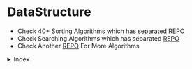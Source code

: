 # DataStructure

* Check 40+ Sorting Algorithms which has separated [REPO](https://github.com/HarshPanchal18/Sorting-Methods)
* Check Searching Algorithms which has separated [REPO](https://github.com/HarshPanchal18/Searching-Techniques)
* Check Another [REPO](https://github.com/HarshPanchal18/This-is-for-Fun) For More Algorithms

<details>
<summary>Index</summary>

<details>
<summary>Algorithms</summary>

[AddandSearchWord.cpp](/./Algorithms/AddandSearchWord.cpp)

[AddingArrayElements.cpp](/./Algorithms/AddingArrayElements.cpp)

[AlphabetSeq.cpp](/./Algorithms/AlphabetSeq.cpp)

[ArithmeticProgression.cpp](/./Algorithms/ArithmeticProgression.cpp)

[ArithmeticSlices.cpp](/./Algorithms/ArithmeticSlices.cpp)

[BallColoring.cpp](/./Algorithms/BallColoring.cpp)

[BitStuffing.c](/./Algorithms/BitStuffing.c)

[BitwiseAND-OfRange.cpp](/./Algorithms/BitwiseAND-OfRange.cpp)

[BombDefuse.cpp](/./Algorithms/BombDefuse.cpp)

[BotSavesPrincess.c](/./Algorithms/BotSavesPrincess.c)

[BulbSwitcher.kt](/./Algorithms/BulbSwitcher.kt)

[BusyMan.cpp](/./Algorithms/BusyMan.cpp)

[CalculateMoney.kt](/./Algorithms/CalculateMoney.kt)

[ChefAndString.cpp](/./Algorithms/ChefAndString.cpp)

[ClimbStairs.cpp](/./Algorithms/ClimbStairs.cpp)

[CoinChange2.kt](/./Algorithms/CoinChange2.kt)

[CombinedNumOfSum.c](/./Algorithms/CombinedNumOfSum.c)

[CompositeAndPrime.cpp](/./Algorithms/CompositeAndPrime.cpp)

[ConcatenatedConsecutiveBinaryNums.c](/./Algorithms/ConcatenatedConsecutiveBinaryNums.c)

[ConcatenatedConsecutiveBinaryNums.cpp](/./Algorithms/ConcatenatedConsecutiveBinaryNums.cpp)

[ContainsDuplicate.cpp](/./Algorithms/ContainsDuplicate.cpp)

[ContainsDuplicate2.cpp](/./Algorithms/ContainsDuplicate2.cpp)

[DatabaseFitting.java](/./Algorithms/DatabaseFitting.java)

[DiamondPattern.cpp](/./Algorithms/DiamondPattern.cpp)

[DoubleModularExponentiation.kt](/./Algorithms/DoubleModularExponentation.kt)

[EgyptianFractionGreedyAlgo.c](/./Algorithms/EgyptianFractionGreedyAlgo.c)

[EndOfFile.class](/./Algorithms/EndOfFile.class)

[EndOfFile.java](/./Algorithms/EndOfFile.java)

[EuclideanAlgorithm.c](/./Algorithms/EuclideanAlgorithm.c)

[ExceptionallyOdd.cpp](/./Algorithms/ExceptionallyOdd.cpp)

[ExponentSeries.class](/./Algorithms/ExponentSeries.class)

[ExponentSeries.java](/./Algorithms/ExponentSeries.java)

[FilterIntegers.kt](/./Algorithms/FilterIntegers.kt)

[FindKthSmallestBiggest.C](/./Algorithms/FindKthSmallestBiggest.C)

[FindMissing.C](/./Algorithms/FindMissing.C)

[FindThePivotInteger.kt](/./Algorithms/FindThePivotInteger.kt)

[FirstAndLastPos.c](/./Algorithms/FirstAndLastPos.c)

[FirstAndLastPos.cpp](/./Algorithms/FirstAndLastPos.cpp)

[FlatternNestedList.kt](/./Algorithms/FlatternNestedList.kt)

[GetKGrammar.c](/./Algorithms/GetKGrammar.c)

[HouseRobber.cpp](/./Algorithms/HouseRobber.cpp)

[HouseRobber2.cpp](/./Algorithms/HouseRobber2.cpp)

[IntegerBreak.cpp](/./Algorithms/IntegerBreak.cpp)

[JosephusProblem.c](/./Algorithms/JosephusProblem.c)

[JosephusProblem.cpp](/./Algorithms/JosephusProblem.cpp)

[JumpGame.cpp](/./Algorithms/JumpGame.cpp)

[JumpGame2.cpp](/./Algorithms/JumpGame2.cpp)

[JumpGame3.cpp](/./Algorithms/JumpGame3.cpp)

[KthLargestElement.kt](/./Algorithms/KthLargestElement.kt)

[LargestPerimeter.cpp](/./Algorithms/LargestPerimeter.cpp)

[LargestRectangleUnderHistogram.cpp](/./Algorithms/LargestRectangleUnderHistogram.cpp)

[MaximumWaterContainer.c](/./Algorithms/MaximumWaterContainer.c)

[MinimizeTheMaxDifference.kt](/./Algorithms/MinimizeTheMaxDifference.kt)

[MinimumInRotatedSortedArr.cpp](/./Algorithms/MinimumInRotatedSortedArr.cpp)

[MinimumOperationsToMakeTheIntegerZero.kt](/./Algorithms/MinimumOperationsToMakeTheIntegerZero.kt)

[MinimumOperationsToReduceXToZero.kt](/./Algorithms/MinimumOperationsToReduceXToZero.kt)

[MinSumOfAbsoluteDifferenceOfPairs.cpp](/./Algorithms/MinSumOfAbsoluteDifferenceOfPairs.cpp)

[MultiplyLargeNumbers.c](/./Algorithms/MultiplyLargeNumbers.c)

[NextGreaterElement.cpp](/./Algorithms/NextGreaterElement.cpp)

[NoOfPositiveSum.cpp](/./Algorithms/NoOfPositiveSum.cpp)

[NthTribonacciNumber.kt](/./Algorithms/NthTribonacciNumber.kt)

[NumberOfBits1.cpp](/./Algorithms/NumberOfBits1.cpp)

[NumberOfDiceRollWithTargetSum.kt](/./Algorithms/NumberOfDiceRollWithTargetSum.kt)

[NumberOfWays.cpp](/./Algorithms/NumberOfWays.cpp)

[Palindrome-Number.kt](/./Algorithms/Palindrome-Number.kt)

[PartitionList.kt](/./Algorithms/PartitionList.kt)

[Pascals-Triangle.kt](/./Algorithms/Pascals-Triangle.kt)

[PerfectSquares.kt](/./Algorithms/PerfectSquares.kt)

[PowerOf4.kt](/./Algorithms/PowerOf4.kt)

[ProducerConsumer.java](/./Algorithms/ProducerConsumer.java)

[PushDomioes.cpp](/./Algorithms/PushDomioes.cpp)

[RangeBitwiseAnd.kt](/./Algorithms/RangeBitwiseAnd.kt)

[ReachingHeights.cpp](/./Algorithms/ReachingHeights.cpp)

[ReverseBits.cpp](/./Algorithms/ReverseBits.cpp)

[RichestWealth.cpp](/./Algorithms/RichestWealth.cpp)

[RomanToInt.kt](/./Algorithms/RomanToInt.kt)

[ScaleProblemOnePlate.c](/./Algorithms/ScaleProblemOnePlate.c)

[SearchInRotatedSortedArr.cpp](/./Algorithms/SearchInRotatedSortedArr.cpp)

[SearchInRotatedSortedArr.kt](/./Algorithms/SearchInRotatedSortedArr.kt)

[SearchNthItemSum.cpp](/./Algorithms/SearchNthItemSum.cpp)

[SequentialDigits.kt](/./Algorithms/SequentialDigits.kt)

[SingleNumber.cpp](/./Algorithms/SingleNumber.cpp)

[SortIntsByTheNumberOf1Bits.cpp](/./Algorithms/SortIntsByTheNumberOf1Bits.cpp)

[StackTheTallestTower.c](/./Algorithms/StackTheTallestTower.c)

[StrassenAlgorithm.cpp](/./Algorithms/StrassenAlgorithm.cpp)

[StuxkKeyboard.py](/./Algorithms/StuxkKeyboard.py)

[Subsets.cpp](/./Algorithms/Subsets.cpp)

[SubsetsWithDup.cpp](/./Algorithms/SubsetsWithDup.cpp)

[SumZero.kt](/./Algorithms/SumZero.kt)

[SumZero.py](/./Algorithms/SumZero.py)

[TheBestTimeToParty.cpp](/./Algorithms/TheBestTimeToParty.cpp)

[TowerBreakers.kt](/./Algorithms/TowerBreakers.kt)

[ValidBrackets.cpp](/./Algorithms/ValidBrackets.cpp)

[ValidBrackets.kt](/./Algorithms/ValidBrackets.kt)

[ValidBrackets2.cpp](/./Algorithms/ValidBrackets2.cpp)

[ValidParanthesis.py](/./Algorithms/ValidParanthesis.py)

[ValidPerfectSquare.kt](/./Algorithms/ValidPerfectSquare.kt)

[WeakNumberInTheGame.cpp](/./Algorithms/WeakNumberInTheGame.cpp)

[YouWillAllConform.py](/./Algorithms/YouWillAllConform.py)

</details>

<details>
<summary>Array Operations</summary>
<details>

<summary>C</summary>

[2ndSmallestNo.c](/./Array%20Operations/C/2ndSmallestNo.c)

[ArrayRotation.c](/./Array%20Operations/C/ArrayRotation.c)

[BSTree.C](/./Array%20Operations/C/BSTree.C)

[ClosestNumber.c](/./Array%20Operations/C/ClosestNumber.c)

[GenerateAllPossibleComb.c](/./Array%20Operations/C/GenerateAllPossibleComb.c)

[ImmediateSmallerElement.c](/./Array%20Operations/C/ImmediateSmallerElement.c)

[IndexOfMaxElemInArr.c](/./Array%20Operations/C/IndexOfMaxElemInArr.c)

[Move0toTTheEnd.C](/./Array%20Operations/C/Move0toTTheEnd.C)

[NearestSmallestNumber.c](/./Array%20Operations/C/NearestSmallestNumber.c)

[PainterPartition.c](/./Array%20Operations/C/PainterPartition.c)

[RemoveDuplicateFromSortdeArr.c](/./Array%20Operations/C/RemoveDuplicateFromSortdeArr.c)

[ReplaceWithSumAtRight.c](/./Array%20Operations/C/ReplaceWithSumAtRight.c)

[SortedArrayToBST.c](/./Array%20Operations/C/SortedArrayToBST.c)

[StockSpan.c](/./Array%20Operations/C/StockSpan.c)

[VariadicFunction.c](/./Array%20Operations/C/VariadicFunction.c)

</details>

<details>
<summary>C++</summary>

[CheckIfArrayIsSortedAndRotated.cpp](/./Array%20Operations/C++/CheckIfArrayIsSortedAndRotated.cpp)

[EquivalentSubArray.cpp](/./Array%20Operations/C++/EquivalentSubArray.cpp)

[ExistOrNotInArray.cpp](/./Array%20Operations/C++/ExistOrNotInArray.cpp)

[HighestFrequency.cpp](/./Array%20Operations/C++/HighestFrequency.cpp)

[ImmediateSmallerElement.cpp](/./Array%20Operations/C++/ImmediateSmallerElement.cpp)

[IshanLovesChoco.cpp](/./Array%20Operations/C++/IshanLovesChoco.cpp)

[LeftRotationBruteForce.cpp](/./Array%20Operations/C++/LeftRotationBruteForce.cpp)

[MinimizeArray.cpp](/./Array%20Operations/C++/MinimizeArray.cpp)

[MinimumSwaps.cpp](/./Array%20Operations/C++/MinimumSwaps.cpp)

[MultiplyElementsByEach.cpp](/./Array%20Operations/C++/MultiplyElementsByEach.cpp)

[PartitionArrToKsubArr.cpp](/./Array%20Operations/C++/PartitionArrToKsubArr.cpp)

[ReplaceEven-Odd.cpp](/./Array%20Operations/C++/ReplaceEven-Odd.cpp)

[RotateArr.cpp](/./Array%20Operations/C++/RotateArr.cpp)

[SearchPosOfKInStr.cpp](/./Array%20Operations/C++/SearchPosOfKInStr.cpp)

[ShuffleArray.cpp](/./Array%20Operations/C++/ShuffleArray.cpp)

[ShuffleArray2.cpp](/./Array%20Operations/C++/ShuffleArray2.cpp)

[ShuffleNegativeNumber.cpp](/./Array%20Operations/C++/ShuffleNegativeNumber.cpp)

[SignOfProdSign.cpp](/./Array%20Operations/C++/SignOfProdSign.cpp)

[SubArrDistinctElement.cpp](/./Array%20Operations/C++/SubArrDistinctElement.cpp)

[SumOfOddLengthSubArray.cpp](/./Array%20Operations/C++/SumOfOddLengthSubArray.cpp)

</details>

<details>
<summary>Kotlin</summary>

[aVeryBigSum.kt](/./Array%20Operations/Kotlin/aVeryBigSum.kt)

[BoatsToSavePeople.kt](/./Array%20Operations/Kotlin/BoatsToSavePeople.kt)

[CombinationSum4.kt](/./Array%20Operations/Kotlin/CombinationSum4.kt)

[CompareTheTriplets.kt](/./Array%20Operations/Kotlin/CompareTheTriplets.kt)

[ContiguousArray.kt](/./Array%20Operations/Kotlin/ContiguousArray.kt)

[ConvertAnArrayInto2D.kt](/./Array%20Operations/Kotlin/ConvertAnArrayInto2D.kt)

[CountingBits.kt](/./Array%20Operations/Kotlin/CountingBits.kt)

[CountingSort1.kt](/./Array%20Operations/Kotlin/CountingSort1.kt)

[CountSubArrayWhereMaxAppearsAtleastKtimes.kt](/./Array%20Operations/Kotlin/CountSubArrayWhereMaxAppearsAtleastKtimes.kt)

[CountSubArrayWitkFixedBounds.kt](/./Array%20Operations/Kotlin/CountSubArrayWitkFixedBounds.kt)

[CountTheNoOfIncremovableSubarrays1.kt](/./Array%20Operations/Kotlin/CountTheNoOfIncremovableSubarrays1.kt)

[CreateArrayInGivenOrder.kt](/./Array%20Operations/Kotlin/CreateArrayInGivenOrder.kt)

[DivideArrayIntoEqualPairs.kt](/./Array%20Operations/Kotlin/DivideArrayIntoEqualPairs.kt)

[Equal.java](/./Array%20Operations/Kotlin/Equal.java)

[FindDuplicateInArray.kt](/./Array%20Operations/Kotlin/FindDuplicateInArray.kt)

[FindDuplicateNumber.kt](/./Array%20Operations/Kotlin/FindDuplicateNumber.kt)

[FindTheTownJudge.kt](/./Array%20Operations/Kotlin/FindTheTownJudge.kt)

[FindWordsThatCanBeFormedByString.kt](/./Array%20Operations/Kotlin/FindWordsThatCanBeFormedByString.kt)

[HouseRobber.kt](/./Array%20Operations/Kotlin/HouseRobber.kt)

[InsertInterval.kt](/./Array%20Operations/Kotlin/InsertInterval.kt)

[LargestPositiveIntThatExistsWithItsNegative.kt](/./Array%20Operations/Kotlin/LargestPositiveIntThatExistsWithItsNegative.kt)

[LengthOfLongestSubArrayWithAtmostKFreq.kt](/./Array%20Operations/Kotlin/LengthOfLongestSubArrayWithAtmostKFreq.kt)

[LonelyInteger.kt](/./Array%20Operations/Kotlin/LonelyInteger.kt)

[MajorityElement.kt](/./Array%20Operations/Kotlin/MajorityElement.kt)

[MaximizeHappinessOfSelectedChildren.kt](/./Array%20Operations/Kotlin/MaximizeHappinessOfSelectedChildren.kt)

[MaxMin.class](/./Array%20Operations/Kotlin/MaxMin.class)

[MaxMin.java](/./Array%20Operations/Kotlin/MaxMin.java)

[MaxProductOfTwoElements.kt](/./Array%20Operations/Kotlin/MaxProductOfTwoElements.kt)

[MiniMaxSum.kt](/./Array%20Operations/Kotlin/MiniMaxSum.kt)

[MinimumCommonValue.kt](/./Array%20Operations/Kotlin/MinimumCommonValue.kt)

[MinimumCost.kt](/./Array%20Operations/Kotlin/MinimumCost.kt)

[MinimumTimeToMakeBalloonColorful.kt](/./Array%20Operations/Kotlin/MinimumTimeToMakeBalloonColorful.kt)

[MinMaxPairSumInArray.kt](/./Array%20Operations/Kotlin/MinMaxPairSumInArray.kt)

[MinOperationsToMakeArrayXorEqualTok.kt](/./Array%20Operations/Kotlin/MinOperationsToMakeArrayXorEqualTok.kt)

[MissingNumber.kt](/./Array%20Operations/Kotlin/MissingNumber.kt)

[NextGreater.kt](/./Array%20Operations/Kotlin/NextGreater.kt)

[NumberOfLaserbeamInBank.kt](/./Array%20Operations/Kotlin/NumberOfLaserbeamInBank.kt)

[NumberOfStudentsUnableToEatLunch.kt](/./Array%20Operations/Kotlin/NumberOfStudentsUnableToEatLunch.kt)

[PlusMinus.kt](/./Array%20Operations/Kotlin/PlusMinus.kt)

[ProductOfArrayExceptSelf.kt](/./Array%20Operations/Kotlin/ProductOfArrayExceptSelf.kt)

[RearrangeElement.kt](/./Array%20Operations/Kotlin/RearrangeElement.kt)

[RedistributeCharsToMakeAllStringEqual.kt](/./Array%20Operations/Kotlin/RedistributeCharsToMakeAllStringEqual.kt)

[RelativeRanks.kt](/./Array%20Operations/Kotlin/RelativeRanks.kt)

[RemoveDuplicateFromSortedArray.kt](/./Array%20Operations/Kotlin/RemoveDuplicateFromSortedArray.kt)

[RemoveElement.kt](/./Array%20Operations/Kotlin/RemoveElement.kt)

[RevealsCardInIncreasingOrder.kt](/./Array%20Operations/Kotlin/RevealsCardInIncreasingOrder.kt)

[Search2dMatrix.kt](/./Array%20Operations/Kotlin/Search2dMatrix.kt)

[SeparateTheDigitsInArray.kt](/./Array%20Operations/Kotlin/SeparateTheDigitsInArray.kt)

[SetMismatch.kt](/./Array%20Operations/Kotlin/SetMismatch.kt)

[ShuffleTheArray.kt](/./Array%20Operations/Kotlin/ShuffleTheArray.kt)

[Staircase.kt](/./Array%20Operations/Kotlin/Staircase.kt)

[SubArrayProductLessThanK.kt](/./Array%20Operations/Kotlin/SubArrayProductLessThanK.kt)

[SubArrayWithKdiffIntegers.kt](/./Array%20Operations/Kotlin/SubArrayWithKdiffIntegers.kt)

[Subsets.kt](/./Array%20Operations/Kotlin/Subsets.kt)

[SumOnArray.kt](/./Array%20Operations/Kotlin/SumOnArray.kt)

[SuperDigit.kt](/./Array%20Operations/Kotlin/SuperDigit.kt)

[TimeNeededToBuyTickets.kt](/./Array%20Operations/Kotlin/TimeNeededToBuyTickets.kt)

[TrappingRainWater.kt](/./Array%20Operations/Kotlin/TrappingRainWater.kt)

[TwoSum.kt](/./Array%20Operations/Kotlin/TwoSum.kt)

[UniquePaths2.kt](/./Array%20Operations/Kotlin/UniquePaths2.kt)

[ValidPartition.kt](/./Array%20Operations/Kotlin/ValidPartition.kt)

[WaveArray.java](/./Array%20Operations/Kotlin/WaveArray.java)

</details>

<details>
<summary>Python</summary>

[MajorityElement.py](/./Array%20Operations/Python/MajorityElement.py)

</details>

</details>

<details>
<summary>Graph</summary>

[CoinChange.cpp](/./Graph/CoinChange.cpp)

[CompanyInvestment.c](/./Graph/CompanyInvestment.c)

[DFS_Triangle.cpp](/./Graph/DFS_Triangle.cpp)

[FindIfPathExistsInGraph.kt](/./Graph/FindIfPathExistsInGraph.kt)

[FloodFill.cpp](/./Graph/FloodFill.cpp)

[HamiltonionCycle.c](/./Graph/HamiltonionCycle.c)

[IslandPerimeter.kt](/./Graph/IslandPerimeter.kt)

[MaxAreaOfIsland.cpp](/./Graph/MaxAreaOfIsland.cpp)

[MinimumHeightTree.kt](/./Graph/MinimumHeightTree.kt)

[NumberOfIslands.cpp](/./Graph/NumberOfIslands.cpp)

[NumberOfIslands.kt](/./Graph/NumberOfIslands.kt)

[OpenTheLock.kt](/./Graph/OpenTheLock.kt)

[ShortestPath.c](/./Graph/ShortestPath.c)

[SumOfDistancesInTree.kt](/./Graph/SumOfDistancesInTree.kt)

[SurroundedRegions.cpp](/./Graph/SurroundedRegions.cpp)

[WordSearch.cpp](/./Graph/WordSearch.cpp)

[WordSearch.kt](/./Graph/WordSearch.kt)

</details>

<details>
<summary>HashMap</summary>

[CheckIfNoHasEqualDigitCountAndDigitValue.kt](/./HashMap/CheckIfNoHasEqualDigitCountAndDigitValue.kt)

[CountElementsWithMaxFreq.kt](/./HashMap/CountElementsWithMaxFreq.kt)

[DesignAuthenticationManager.kt](/./HashMap/DesignAuthenticationManager.kt)

[DesignHashMap.kt](/./HashMap/DesignHashMap.kt)

[FindPlayersWithZeroOrOneLosses.kt](/./HashMap/FindPlayersWithZeroOrOneLosses.kt)

[FirstMissingPositive.kt](/./HashMap/FirstMissingPositive.kt)

[IntegerToRoman.kt](/./HashMap/IntegerToRoman.kt)

</details>

<details>
<summary>Linked List</summary>

<details>
<summary>C-C++</summary>

[CircularLinkedList.c](/./Linked%20List/C-C++/CircularLinkedList.c)

[ConvertBinaryInListToInt.cpp](/./Linked%20List/C-C++/ConvertBinaryInListToInt.cpp)

[DeleteMiddleFromTheList.cpp](/./Linked%20List/C-C++/DeleteMiddleFromTheList.cpp)

[DoublyLinkedList.c](/./Linked%20List/C-C++/DoublyLinkedList.c)

[LinkedListCycle.cpp](/./Linked%20List/C-C++/LinkedListCycle.cpp)

[MErgeSortLinkedList.cpp](/./Linked%20List/C-C++/MErgeSortLinkedList.cpp)

[MergeSortLinkedList2.cpp](/./Linked%20List/C-C++/MergeSortLinkedList2.cpp)

[MiddleOfTheLinkedList.cpp](/./Linked%20List/C-C++/MiddleOfTheLinkedList.cpp)

[RemoveDuplicateFromSortedList.cpp](/./Linked%20List/C-C++/RemoveDuplicateFromSortedList.cpp)

[RemoveNthFromRight.cpp](/./Linked%20List/C-C++/RemoveNthFromRight.cpp)

[ReverseList.cpp](/./Linked%20List/C-C++/ReverseList.cpp)

[SinglyLinkedList.c](/./Linked%20List/C-C++/SinglyLinkedList.c)

[StackUsingLinkedList.c](/./Linked%20List/C-C++/StackUsingLinkedList.c)
</details>

<details>
<summary>Kotlin-Java</summary>

[LinkedList.java](/./Linked%20List/Kotlin-Java/LinkedList.java)

[LinkedList2.java](/./Linked%20List/Kotlin-Java/LinkedList2.java)

[MergeTwoSortedList.kt](/./Linked%20List/Kotlin-Java/MergeTwoSortedList.kt)

[PalindromeLinkedList.kt](/./Linked%20List/Kotlin-Java/PalindromeLinkedList.kt)

[DeleteNodeInLinkedList.kt](/./Linked%20List/Kotlin-Java/DeleteNodeInLinkedList.kt)

[RemovesNodeFromLinkedList.kt](/./Linked%20List/Kotlin-Java/RemovesNodeFromLinkedList.kt)

[ReorderList.kt](/./Linked%20List/Kotlin-Java/ReorderList.kt)

[RotateList.kt](/./Linked%20List/Kotlin-Java/RotateList.kt)

</details>
</details>

<details>
<summary>Matrix</summary>

[ClockwiseSpiral.C](/./Matrix/ClockwiseSpiral.C)

[DiagonalDifference.c](/./Matrix/DiagonalDifference.c)

[DiagonalSum.kt](/./Matrix/DiagonalSum.kt)

[FindAllGroupsOfFarmland.kt](/./Matrix/FindAllGroupsOfFarmland.kt)

[FindRectInMatrix.CPP](/./Matrix/FindRectInMatrix.CPP)

[FindStringInMatrix.c](/./Matrix/FindStringInMatrix.c)

[ImageSmoother.kt](/./Matrix/ImageSmoother.kt)

[LargestLocalValuesInMatrix.kt](/./Matrix/LargestLocalValuesInMatrix.kt)

[MagicSquare.c](/./Matrix/MagicSquare.c)

[MatrixRotation.cpp](/./Matrix/MatrixRotation.cpp)

[MatrixSum.C](/./Matrix/MatrixSum.C)

[MaximalRectangle.kt](/./Matrix/MaximalRectangle.kt)

[MinimumFallingPAthSum2.kt](/./Matrix/MinimumFallingPathSum2.kt)

[MultiplyMatrix.class](/./Matrix/MultiplyMatrix.class)

[MultiplyMatrix.java](/./Matrix/MultiplyMatrix.java)

[NulifyMatrix.cpp](/./Matrix/NulifyMatrix.cpp)

[OnesMinusZeros.kt](/./Matrix/OnesMinusZeros.kt)

[OutOfBoundryPaths.kt](/./Matrix/OutOfBoundryPaths.kt)

[RectangleArea2.kt](/./Matrix/RectangleArea2.kt)

[SameMatrix.c](/./Matrix/SameMatrix.c)

[Search2DMatrix.cpp](/./Matrix/Search2DMatrix.cpp)

[ShortestPathInBinaryMatrix.cpp](/./Matrix/ShortestPathInBinaryMatrix.cpp)

[SumOfAllMatrices.cpp](/./Matrix/SumOfAllMatrices.cpp)

[SumOfSubMatrices.cpp](/./Matrix/SumOfSubMatrices.cpp)

[TransposeMatrix.kt](/./Matrix/TransposeMatrix.kt)

</details>

<details>
<summary>Memory Management And Pointers</summary>

[ArithmaticPointer.CPP](/./Memory%20Management%20And%20Pointers/ArithmaticPointer.CPP)

[MemSetFunc.c](/./Memory%20Management%20And%20Pointers/MemSetFunc.c)

[MemSetFunc2.c](/./Memory%20Management%20And%20Pointers/MemSetFunc2.c)

[PtrManipulation.CPP](/./Memory%20Management%20And%20Pointers/PtrManipulation.CPP)

[ReAlloc() Function.C](/./Memory%20Management%20And%20Pointers/ReAlloc()%20Function.C)

[StringToPointer.CPP](/./Memory%20Management%20And%20Pointers/StringToPointer.CPP)

</details>

<details>
<summary>OneLine</summary>

[OneLineAnagram.cpp](/./OneLine/OneLineAnagram.cpp)

[OneLineCeaser.c](/./OneLine/OneLineCeaser.c)

[OneLineLongest.sh](/./OneLine/OneLineLongest.sh)

[OneLineRemoveDuplicates.c](/./OneLine/OneLineRemoveDuplicates.c)

[OneLineRemoveDuplicates.cpp](/./OneLine/OneLineRemoveDuplicates.cpp)

[OneLineRemoveDuplicates2.cpp](/./OneLine/OneLineRemoveDuplicates2.cpp)

[oneLineRemoveDuplicates3.cpp](/./OneLine/oneLineRemoveDuplicates3.cpp)

[OneLineSelectionSort.cpp](/./OneLine/OneLineSelectionSort.cpp)

[OneLineSwap.c](/./OneLine/OneLineSwap.c)

[OneLineSwap2.c](/./OneLine/OneLineSwap2.c)

</details>

<details>
<summary>OOPs</summary>

[AbstractClass.java](/./OOPs/AbstractClass.java)

[Inheritance.cpp](/./OOPs/Inheritance.cpp)

[InnerClass.java](/./OOPs/InnerClass.java)

[SuperMethod.java](/./OOPs/SuperMethod.java)

</details>

<details>
<summary>OS</summary>

[Bankers.c](/./OS/Bankers.c)

[FileOperation.c](/./OS/FileOperation.c)

[FilePermissons.c](/./OS/FilePermissons.c)

[First-Come-First-Serve.c](/./OS/First-Come-First-Serve.c)

[OneLevelDir.c](/./OS/OneLevelDir.c)

[Paging.c](/./OS/Paging.c)

[PremptivePriorityScheduling.c](/./OS/PremptivePriorityScheduling.c)

[PriorityScheduling.c](/./OS/PriorityScheduling.c)

[ProducerConsumerProblem.c](/./OS/ProducerConsumerProblem.c)

[RoundRobin.c](/./OS/RoundRobin.c)

[Segmentation.c](/./OS/Segmentation.c)

[Shortest-Job-First.c](/./OS/Shortest-Job-First.c)

[ShortestJobFirst.c](/./OS/ShortestJobFirst.c)

[TwoLevelDir.c](/./OS/TwoLevelDir.c)

</details>

<details>
<summary>Queue</summary>

[CircularQueue.c](/./Queue/CircularQueue.c)

[DesignCircularQueue.cpp](/./Queue/DesignCircularQueue.cpp)

[DynamicQueue.cpp](/./Queue/DynamicQueue.cpp)

[QueueUsingStack.cpp](/./Queue/QueueUsingStack.cpp)

[QueueUsingStack.kt](/./Queue/QueueUsingStack.kt)

</details>

<details>
<summary>Recursion-and-BackTracking</summary>

[README.md](/./Recursion-and-BackTracking/README.md)

</details>

<details>
<summary>Searching</summary>

[README.md](/./Searching/README.md)

</details>

<details>
<summary>InterviewQuestions</summary>

[Android.md](/./ShortNotes/InterviewQuestions/Android.md)

[Communication.md](/./ShortNotes/InterviewQuestions/Communication.md)

[RoomDatabase.md](/./ShortNotes/InterviewQuestions/RoomDatabase.md)

</details>

<details>
<summary>Snippets</summary>

[KotlinSnips.ipynb](/./ShortNotes/Snippets/KotlinSnips.ipynb)

</details>

<details>
<summary>Theories</summary>

[JetpackCompose.md](/./ShortNotes/Theories/JetpackCompose.md)

</details>

<details>
<summary>Sorting</summary>

[README.md](/./Sorting/README.md)

</details>

<details>
<summary>SQL</summary>

[ActorsAndDirsWhoCooperatedAtLeastThreeTimes.md](/./SQL/ActorsAndDirsWhoCooperatedAtLeastThreeTimes.md)

[ArticleViews.md](/./SQL/ArticleViews.md)

[BankAccountSummary2.md](/./SQL/BankAccountSummary2.md)

[BigCountries.md](/./SQL/BigCountries.md)

[CalculateSpecialBonus.md](/./SQL/CalculateSpecialBonus.md)

[CapitalGainLoss.md](/./SQL/CapitalGainLoss.md)

[CombineTwoTables.md](/./SQL/CombineTwoTables.md)

[CustomerPlacingTheLargestNoOfOrders.md](/./SQL/CustomerPlacingTheLargestNoOfOrders.md)

[CustomersWhoNeverOrder.md](/./SQL/CustomersWhoNeverOrder.md)

[CustomerWhoDidNotMakeTzxn.md](/./SQL/CustomerWhoDidNotMakeTzxn.md)

[DailyLeadsAndPartners.md](/./SQL/DailyLeadsAndPartners.md)

[DeleteDuplicateEmails.md](/./SQL/DeleteDuplicateEmails.md)

[DuplicateEmails.md](/./SQL/DuplicateEmails.md)

[EmpsWithMissingInformation.md](/./SQL/EmpsWithMissingInformation.md)

[FindCustomerRefree.md](/./SQL/FindCustomerRefree.md)

[FindFollowersCount.md](/./SQL/FindFollowersCount.md)

[FindTotalTimeSpentByEachEmp.md](/./SQL/FindTotalTimeSpentByEachEmp.md)

[FixNamesInTable.md](/./SQL/FixNamesInTable.md)

[GamePlayAnalysis1.md](/./SQL/GamePlayAnalysis1.md)

[GroupSoldTheProductByTheDate.md](/./SQL/GroupSoldTheProductByTheDate.md)

[MarketAnalysis1.md](/./SQL/MarketAnalysis1.md)

[PatientsWithCondition.md](/./SQL/PatientsWithCondition.md)

[RearrangeProductTable.md](/./SQL/RearrangeProductTable.md)

[RecycleableAndLowFatProducts.md](/./SQL/RecycleableAndLowFatProducts.md)

[RisingTemperature.md](/./SQL/RisingTemperature.md)

[SalesAnalysis3.md](/./SQL/SalesAnalysis3.md)

[SalesPerson.md](/./SQL/SalesPerson.md)

[SecondHighestSalary.md](/./SQL/SecondHighestSalary.md)

[SwapSalary.md](/./SQL/SwapSalary.md)

[TheLatestLoginIn2020.md](/./SQL/TheLatestLoginIn2020.md)

[TopTravellers.md](/./SQL/TopTravellers.md)

[TreeNode.md](/./SQL/TreeNode.md)

[UserActivityForThePast30Days.md](/./SQL/UserActivityForThePast30Days.md)

</details>

<details>
<summary>Stack</summary>

[DailyTemperature.kt](/./Stack/DailyTemperature.kt)

[DeleteMiddleInStack.cpp](/./Stack/DeleteMiddleInStack.cpp)

[InfixToPostfix.java](/./Stack/InfixToPostfix.java)

[MaxNestingDepthOfParentheses.kt](/./Stack/MaxNestingDepthOfParentheses.kt)

[ReversePolishNotation.kt](/./Stack/ReversePolishNotation.kt)

[SortStack.cpp](/./Stack/SortStack.cpp)

[StackOperation.c](/./Stack/StackOperation.c)

[StackOperation1.c](/./Stack/StackOperation1.c)

[StackUsingQueue.kt](/./Stack/StackUsingQueue.kt)

[StockSpan2.c](/./Stack/StockSpan2.c)

</details>

<details>
<summary>String Operation</summary>

<details>
<summary>C</summary>

[AlternatingCharacters.c](/./String%20Operations/C/AlternatingCharacters.c)

[rawExtension.c](/./String%20Operations/C/rawExtension.c)

[rawName.c](/./String%20Operations/C/rawName.c)

[RemoveAdjacentStr.c](/./String%20Operations/C/RemoveAdjacentStr.c)

[repeatLine.c](/./String%20Operations/C/repeatLine.c)

[repeatNull.c](/./String%20Operations/C/repeatNull.c)

[repeatStr.c](/./String%20Operations/C/repeatStr.c)

[SizeOfArr.c](/./String%20Operations/C/SizeOfArr.c)

[StringCompression.C](/./String%20Operations/C/StringCompression.C)

[StringOperation.c](/./String%20Operations/C/StringOperation.c)

[Vaidate_IP.c](/./String%20Operations/C/Vaidate_IP.c)

</details>

<details>
<summary>C++</summary>

[AhoCorasickAlgo.cpp](/./String%20Operations/C++/AhoCorasickAlgo.cpp)

[CheckStringRotation.cpp](/./String%20Operations/C++/CheckStringRotation.cpp)

[DecryptStringToInteger.cpp](/./String%20Operations/C++/DecryptStringToInteger.cpp)

[GetSubStrIndex.cpp](/./String%20Operations/C++/GetSubStrIndex.cpp)

[IndiaMap.cpp](/./String%20Operations/C++/IndiaMap.cpp)

[LargestNumberWithSum.cpp](/./String%20Operations/C++/LargestNumberWithSum.cpp)

[LengthOfLastWord.cpp](/./String%20Operations/C++/LengthOfLastWord.cpp)

[LongestPalindromeSubstr.cpp](/./String%20Operations/C++/LongestPalindromeSubstr.cpp)

[LongestSubStr.cpp](/./String%20Operations/C++/LongestSubStr.cpp)

[MergeStringAlternately.cpp](/./String%20Operations/C++/MergeStringAlternately.cpp)

[Pangram.cpp](/./String%20Operations/C++/Pangram.cpp)

[PermutationWithCaseChanging.cpp](/./String%20Operations/C++/PermutationWithCaseChanging.cpp)

[PermutationWithSpace.cpp](/./String%20Operations/C++/PermutationWithSpace.cpp)

[RemoveAdjacent.cpp](/./String%20Operations/C++/RemoveAdjacent.cpp)

[RemoveDuplicate.cpp](/./String%20Operations/C++/RemoveDuplicate.cpp)

[ReverseWordOrders.cpp](/./String%20Operations/C++/ReverseWordOrders.cpp)

[SpecialKeyboard.cpp](/./String%20Operations/C++/SpecialKeyboard.cpp)

[StringAddition.cpp](/./String%20Operations/C++/StringAddition.cpp)

[StringCompression.cpp](/./String%20Operations/C++/StringCompression.cpp)

[StringFactorial.cpp](/./String%20Operations/C++/StringFactorial.cpp)

[StringLapindrome.CPP](/./String%20Operations/C++/StringLapindrome.CPP)

[StringPermutation.cpp](/./String%20Operations/C++/StringPermutation.cpp)

[StringPermutation2.cpp](/./String%20Operations/C++/StringPermutation2.cpp)

[StringReverse.cpp](/./String%20Operations/C++/StringReverse.cpp)

[StringShift.cpp](/./String%20Operations/C++/StringShift.cpp)

[StringSubstraction.cpp](/./String%20Operations/C++/StringSubstraction.cpp)

[StringWindow.cpp](/./String%20Operations/C++/StringWindow.cpp)

[StuckKeyboard.cpp](/./String%20Operations/C++/StuckKeyboard.cpp)

[TransformString.cpp](/./String%20Operations/C++/TransformString.cpp)

[TwoCharacters.cpp](/./String%20Operations/C++/TwoCharacters.cpp)

[URLify.cpp](/./String%20Operations/C++/URLify.cpp)

[Vaidate_IP.cpp](/./String%20Operations/C++/Vaidate_IP.cpp)

[WordBreak.cpp](/./String%20Operations/C++/WordBreak.cpp)

[WordBreak2.cpp](/./String%20Operations/C++/WordBreak2.cpp)

[Z_SearchAlgorithm.cpp](/./String%20Operations/C++/Z_SearchAlgorithm.cpp)

</details>

<details>
<summary>Kotlin</summary>

[CompareVersionNumber.java](/./String%20Operations/Kotlin/CompareVersionNumber.java)

[CompareVersionNumber.kt](/./String%20Operations/Kotlin/CompareVersionNumber.kt)

[CountTheVowelStringsInRange.kt](/./String%20Operations/Kotlin/CountTheVowelStringsInRange.kt)

[CustomSortString.kt](/./String%20Operations/Kotlin/CustomSortString.kt)

[DecodedAtIndex.kt](/./String%20Operations/Kotlin/DecodedAtIndex.kt)

[DecodeWays.kt](/./String%20Operations/Kotlin/DecodeWays.kt)

[DestinationCity.kt](/./String%20Operations/Kotlin/DestinationCity.kt)

[Disemvowel.kt](/./String%20Operations/Kotlin/Disemvowel.kt)

[FindTheDifference.kt](/./String%20Operations/Kotlin/FindTheDifference.kt)

[FirstOccurrenceIndex.kt](/./String%20Operations/Kotlin/FirstOccurrenceIndex.kt)

[GroupAnagrams.kt](/./String%20Operations/Kotlin/GroupAnagrams.kt)

[IsomorphicStrings.kt](/./String%20Operations/Kotlin/IsomorphicStrings.kt)

[IsSubSequence.kt](/./String%20Operations/Kotlin/IsSubSequence.kt)

[LatestTimeByHiddenDigits.kt](/./String%20Operations/Kotlin/LatestTimeByHiddenDigits.kt)

[LengthOfLastWord.kt](/./String%20Operations/Kotlin/LengthOfLastWord.kt)

[LongestIdealSubsequence.kt](/./String%20Operations/Kotlin/LongestIdealSubsequence.kt)

[LongestPalindromeLength.class](/./String%20Operations/Kotlin/LongestPalindromeLength.class)

[LongestPalindromeLength.java](/./String%20Operations/Kotlin/LongestPalindromeLength.java)

[LongestPalindromeLength.kt](/./String%20Operations/Kotlin/LongestPalindromeLength.kt)

[LongestSubstringWoRepeatingCharacters.kt](/./String%20Operations/Kotlin/LongestSubstringWoRepeatingCharacters.kt)

[LongPressedName.kt](/./String%20Operations/Kotlin/LongPressedName.kt)

[MakeTheStringGreat.kt](/./String%20Operations/Kotlin/MakeTheStringGreat.kt)

[MinChangesToMakeAlternatingBinaryString.kt](/./String%20Operations/Kotlin/MinChangesToMakeAlternatingBinaryString.kt)

[MinimumRemoveToMakeValidParntheses.kt](/./String%20Operations/Kotlin/MinimumRemoveToMakeValidParntheses.kt)

[NumberOfWonderfulSubstrings.kt](/./String%20Operations/Kotlin/NumberOfWonderfulSubstrings.kt)

[PalindromePartitioning.kt](/./String%20Operations/Kotlin/PalindromePartitioning.kt)

[PathCrossing.java](/./String%20Operations/Kotlin/PathCrossing.java)

[PathCrossing.kt](/./String%20Operations/Kotlin/PathCrossing.kt)

[PrinterErrors.kt](/./String%20Operations/Kotlin/PrinterErrors.kt)

[RemoveKdigits.kt](/./String%20Operations/Kotlin/RemoveKdigits.kt)

[RepeatedDNAsequences.kt](/./String%20Operations/Kotlin/RepeatedDNAsequences.kt)

[RestoreIpAddresses.kt](/./String%20Operations/Kotlin/RestoreIpAddresses.kt)

[ReversePrefixOfWord.kt](/./String%20Operations/Kotlin/ReversePrefixOfWord.kt)

[ReverseWordsInString.kt](/./String%20Operations/Kotlin/ReverseWordsInString.kt)

[ReverseWordsInString3.kt](/./String%20Operations/Kotlin/ReverseWordsInString3.kt)

[ScoreOfString.kt](/./String%20Operations/Kotlin/ScoreOfString.kt)

[SmallestStringStartingFromLeaf.kt](/./String%20Operations/Kotlin/SmallestStringStartingFromLeaf.kt)

[TimeConversion.kt](/./String%20Operations/Kotlin/TimeConversion.kt)

[ValidPalindrome.kt](/./String%20Operations/Kotlin/ValidPalindrome.kt)

[ValidParenthesesString.kt](/./String%20Operations/Kotlin/ValidParenthesesString.kt)

[WordBreak.kt](/./String%20Operations/Kotlin/WordBreak.kt)

[WordBreak2.kt](/./String%20Operations/Kotlin/WordBreak2.kt)

</details>

<details>
<summary>Python</summary>

[Titlecase.py](/./String%20Operations/Python/Titlecase.py)

</details>

</details>

<details>
<summary>Tree</summary>

[AddOneRowToTree.c](/./Tree/AddOneRowToTree.c)

[AddOneRowToTree.cpp](/./Tree/AddOneRowToTree.cpp)

[AddOneRowToTree.kt](/./Tree/AddOneRowToTree.kt)

[BinarySearchTree.c](/./Tree/BinarySearchTree.c)

[BinaryTree.c](/./Tree/BinaryTree.c)

[BinaryTree.cpp](/./Tree/BinaryTree.cpp)

[DeleteLeavesWithGivenValue.kt](/./Tree/DeleteLeavesWithGivenValue.kt)

[EvaluateBooleanBinaryTree.kt](/./Tree/EvaluateBooleanBinaryTree.kt)

[FindingProfession.cpp](/./Tree/FindingProfession.cpp)

[LeafSimilarTree.kt](/./Tree/LeafSimilarTree.kt)

[MaximumPathSum.cpp](/./Tree/MaximumPathSum.cpp)

[N-AryTreePreOrder.cpp](/./Tree/N-AryTreePreOrder.cpp)

[NextRightNode.cpp](/./Tree/NextRightNode.cpp)

[PathSum2.cpp](/./Tree/PathSum2.cpp)

[PopulatingNextRightNode.c](/./Tree/PopulatingNextRightNode.c)

[PopulatingNextRightNode.cpp](/./Tree/PopulatingNextRightNode.cpp)

[PreOrder.cpp](/./Tree/PreOrder.cpp)

[RangeSumBST.kt](/./Tree/RangeSumBST.kt)

[StringSearchUsingTheTree.cpp](/./Tree/StringSearchUsingTheTree.cpp)

[SubTreeOfAnotherTree.cpp](/./Tree/SubTreeOfAnotherTree.cpp)

[SumOfLeftLeaves.kt](/./Tree/SumOfLeftLeaves.kt)

[SumOfRootToLeafNode.kt](/./Tree/SumOfRootToLeafNode.kt)

[SumOfSmallestElement.cpp](/./Tree/SumOfSmallestElement.cpp)

[UnivalTree.cpp](/./Tree/UnivalTree.cpp)

</details>

<details>
<summary>Uncategorized</summary>

[ExceptionHandle.cpp](/./Uncategorized/ExceptionHandle.cpp)

[ExceptionHandling.java](/./Uncategorized/ExceptionHandling.java)

[ExtendedThread.java](/./Uncategorized/ExtendedThread.java)

[MSU-assignment.txt](/./Uncategorized/MSU-assignment.txt)

[SwingUI.java](/./Uncategorized/SwingUI.java)

[Threading.java](/./Uncategorized/Threading.java)

[TimeBasedOTP.java](/./Uncategorized/TimeBasedOTP.java)

</details>

<details>
<summary>Vector</summary>

[Algorithm.cpp](/./Vector/Algorithm.cpp)

[BinaryWatch.cpp](/./Vector/BinaryWatch.cpp)

[Vector.cpp](/./Vector/Vector.cpp)

[VectorDequeue.cpp](/./Vector/VectorDequeue.cpp)

[VectorList.cpp](/./Vector/VectorList.cpp)

[VectorMap.cpp](/./Vector/VectorMap.cpp)

[VectorMap2.cpp](/./Vector/VectorMap2.cpp)

[VectorPriorityQueue.cpp](/./Vector/VectorPriorityQueue.cpp)

[VectorSet.cpp](/./Vector/VectorSet.cpp)

[VectorStack.cpp](/./Vector/VectorStack.cpp)

[VectorUnorderedMap.cpp](/./Vector/VectorUnorderedMap.cpp)

</details>
</details>
